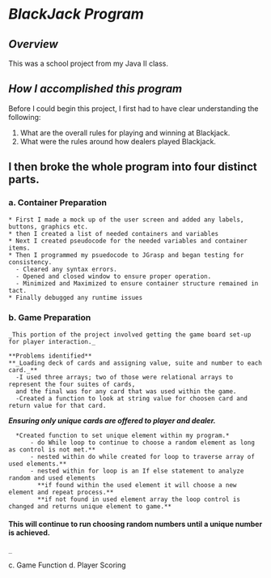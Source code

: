 # **_BlackJack Program_**

## **_Overview_**
This was a school project from my Java II class.  

## **_How I accomplished this program_**

Before I could begin this project, I first had to have clear understanding the following: 
1. What are the overall rules for playing and winning at Blackjack.  
2. What were the rules around how dealers played Blackjack. 

## **I then broke the whole program into four distinct parts.** 
  ### a. Container Preparation
    * First I made a mock up of the user screen and added any labels, buttons, graphics etc.  
    * then I created a list of needed containers and variables 
    * Next I created pseudocode for the needed variables and container items.  
    * Then I programmed my psuedocode to JGrasp and began testing for consistency. 
      - Cleared any syntax errors. 
      - Opened and closed window to ensure proper operation.
      - Minimized and Maximized to ensure container structure remained in tact.  
    * Finally debugged any runtime issues
    
  ### b. Game Preparation
    _This portion of the project involved getting the game board set-up for player interaction._ 
    
    **Problems identified**
    **_Loading deck of cards and assigning value, suite and number to each card._**
      -I used three arrays; two of those were relational arrays to represent the four suites of cards, 
      and the final was for any card that was used within the game.  
      -Created a function to look at string value for choosen card and return value for that card.
      
   **_Ensuring only unique cards are offered to player and dealer._** 
      
      *Created function to set unique element within my program.*  
          - do While loop to continue to choose a random element as long as control is not met.**  
          - nested within do while created for loop to traverse array of used elements.** 
          - nested within for loop is an If else statement to analyze random and used elements 
            **if found within the used element it will choose a new element and repeat process.**  
            **if not found in used element array the loop control is changed and returns unique element to game.**
      
   #### **This will continue to run choosing random numbers until a unique number is achieved.**
      
    _

  c. Game Function
  d. Player Scoring
